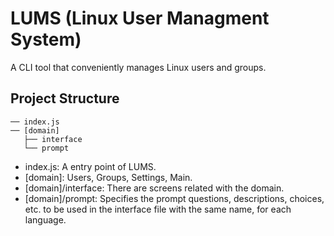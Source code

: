 # LUMS (Linux User Managment System)

A CLI tool that conveniently manages Linux users and groups.

## Project Structure

```plain
── index.js
── [domain]
   ├── interface
   └── prompt
```

- index.js: A entry point of LUMS.
- [domain]: Users, Groups, Settings, Main.
- [domain]/interface: There are screens related with the domain.
- [domain]/prompt: Specifies the prompt questions, descriptions, choices, etc. to be used in the interface file with the same name, for each language.

